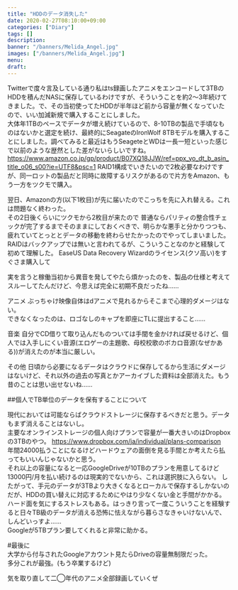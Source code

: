 ```yaml
---
title: "HDDのデータ消失した"
date: 2020-02-27T08:10:00+09:00
categories: ["Diary"]
tags: []
description:
banner: "/banners/Melida_Angel.jpg"
images: ["/banners/Melida_Angel.jpg"]
menu: 
draft:
---
```

Twitterで度々言及している通り私はts録画したアニメをエンコードして3TBのHDDを積んだNASに保存しているわけですが、そういうことを約2～3年続けてきました。で、その当初使ってたHDDが半年ほど前から容量が無くなっていたので、いい加減新規で購入することにしました。  
大体年1TBのペースでデータが増え続けているので、8-10TBの製品で手頃なものはないかと選定を続け、最終的にSeagateのIronWolf 8TBモデルを購入することにしました。調べてみると最近はもうSeageteとWDは一長一短といった感じで以前のような歴然とした差がないらしいですね。  
https://www.amazon.co.jp/gp/product/B07XQ18JJW/ref=ppx_yo_dt_b_asin_title_o06_s00?ie=UTF8&psc=1
RAID1構成でいきたいので2枚必要なわけですが、同一ロットの製品だと同時に故障するリスクがあるので片方をAmazon、もう一方をツクモで購入。

翌日、Amazonの方(以下1枚目)が先に届いたのでこっちを先に入れ替える。これは問題なく終わった。  
その2日後くらいにツクモから2枚目が来たので
普通ならパリティの整合性チェックが完了するまでそのままにしておくべきで、明らかな悪手と分かりつつも、疲れていてとっととデータの移動を終わらせたかったのでやってしまいました。
RAIDはバックアップでは無いと言われてるが、こういうことなのかと経験して初めて理解した。
EaseUS Data Recovery Wizardのライセンス(クソ高い)をすぐさま購入して


実を言うと稼働当初から異音を発してやたら煩かったのを、製品の仕様と考えてスルーしてたんだけど、今思えば完全に初期不良だったね……


アニメ
ぶっちゃけ映像自体はdアニメで見れるからそこまで心理的ダメージはない。  
できなくなったのは、ロゴなしのキャプを即座にTLに提出すること……  

音楽
自分でCD借りて取り込んだものついては手間を金かければ戻せるけど、個人では入手しにくい音源(エロゲーの主題歌、母校校歌のボカロ音源(なぜかある))が消えたのが本当に厳しい。


その他
日頃から必要になるデータはクラウドに保存してるから生活にダメージはないけど、それ以外の過去の写真とかアーカイブした資料は全部消えた。もう昔のことは思い出せないね……

##個人でTB単位のデータを保有することについて  
<!--
今更ながらRAIDを組んでようとバックアップは必須です。でないと今回のようなことになります。僕もこの一件でバックアップは必要なんだなってなりました。    
そのバックアップどこに取るかということですが、
-->
現代においては可能ならばクラウドストレージに保存するべきだと思う。データもまず消えることはないし。  
主要なオンラインストレージの個人向けプランで容量が一番大きいのはDropboxの3TBのやつ。
https://www.dropbox.com/ja/individual/plans-comparison  
年間24000払うことになるけどハードウェアの面倒を見る手間とか考えたら払ってもいいんじゃないかと思う。  
それ以上の容量になると一応GoogleDriveが10TBのプランを用意してるけど13000円/月を払い続けるのは現実的でないから、これは選択肢に入らない。
したがって、手元のデータが3TBより大きくなるとローカルで保存するしかないのだが、HDDの買い替えに対応するためにやはり少なくない金と手間がかかる。ハード面を気にするストレスもある。はっきり言って一度こういうことを経験すると日々TB級のデータが消える恐怖に怯えながら暮らさなきゃいけないんで、しんどいっすよ……  
Googleが5TBプラン要してくれると非常に助かる。  


#最後に  
大学から付与されたGoogleアカウント見たらDriveの容量無制限だった。  
多分これが最強。(もう卒業するけど)  

気を取り直して二◯年代のアニメ全部録画していくぜ